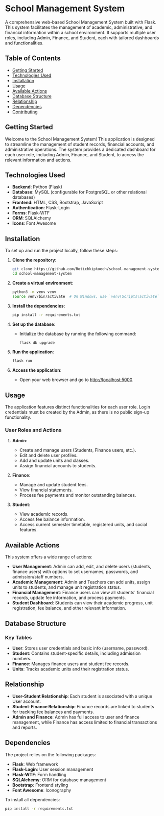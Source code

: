 # School Management System

A comprehensive web-based School Management System built with Flask. This system facilitates the management of academic, administrative, and financial information within a school environment. It supports multiple user roles, including Admin, Finance, and Student, each with tailored dashboards and functionalities.

## Table of Contents

- [Getting Started](#getting-started)
- [Technologies Used](#technologies-used)
- [Installation](#installation)
- [Usage](#usage)
- [Available Actions](#available-actions)
- [Database Structure](#database-structure)
- [Relationship](#relationship)
- [Dependencies](#dependencies)
- [Contributing](#contributing)

## Getting Started

Welcome to the School Management System! This application is designed to streamline the management of student records, financial accounts, and administrative operations. The system provides a dedicated dashboard for each user role, including Admin, Finance, and Student, to access the relevant information and actions.

## Technologies Used

- **Backend**: Python (Flask)
- **Database**: MySQL (configurable for PostgreSQL or other relational databases)
- **Frontend**: HTML, CSS, Bootstrap, JavaScript
- **Authentication**: Flask-Login
- **Forms**: Flask-WTF
- **ORM**: SQLAlchemy
- **Icons**: Font Awesome

## Installation

To set up and run the project locally, follow these steps:

1. **Clone the repository**:
    ```bash
    git clone https://github.com/Rotichkipkoech/school-management-system.git
    cd school-management-system
    ```

2. **Create a virtual environment**:
    ```bash
    python3 -m venv venv
    source venv/bin/activate  # On Windows, use `venv\Scripts\activate`
    ```

3. **Install the dependencies**:
    ```bash
    pip install -r requirements.txt
    ```

4. **Set up the database**:
    - Initialize the database by running the following command:
      ```bash
      flask db upgrade
      ```

5. **Run the application**:
    ```bash
    flask run
    ```

6. **Access the application**:
   - Open your web browser and go to [http://localhost:5000](http://localhost:5000).

## Usage

The application features distinct functionalities for each user role. Login credentials must be created by the Admin, as there is no public sign-up functionality.

### User Roles and Actions

1. **Admin**:
   - Create and manage users (Students, Finance users, etc.).
   - Edit and delete user profiles.
   - Add and update units and classes.
   - Assign financial accounts to students.

2. **Finance**:
   - Manage and update student fees.
   - View financial statements.
   - Process fee payments and monitor outstanding balances.

3. **Student**:
   - View academic records.
   - Access fee balance information.
   - Access current semester timetable, registered units, and social features.

## Available Actions

This system offers a wide range of actions:

- **User Management**: Admin can add, edit, and delete users (students, finance users) with options to set usernames, passwords, and admission/staff numbers.
- **Academic Management**: Admin and Teachers can add units, assign units to students, and manage unit registration status.
- **Financial Management**: Finance users can view all students' financial records, update fee information, and process payments.
- **Student Dashboard**: Students can view their academic progress, unit registration, fee balance, and other relevant information.

## Database Structure

### Key Tables

- **User**: Stores user credentials and basic info (username, password).
- **Student**: Contains student-specific details, including admission numbers.
- **Finance**: Manages finance users and student fee records.
- **Units**: Tracks academic units and their registration status.
  
## Relationship

- **User-Student Relationship**: Each student is associated with a unique User account.
- **Student-Finance Relationship**: Finance records are linked to students for tracking fee balances and payments.
- **Admin and Finance**: Admin has full access to user and finance management, while Finance has access limited to financial transactions and reports.

## Dependencies

The project relies on the following packages:

- **Flask**: Web framework
- **Flask-Login**: User session management
- **Flask-WTF**: Form handling
- **SQLAlchemy**: ORM for database management
- **Bootstrap**: Frontend styling
- **Font Awesome**: Iconography

To install all dependencies:

```bash
pip install -r requirements.txt
